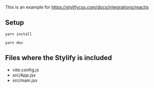 This is an example for https://stylifycss.com/docs/integrations/reactjs

## Setup

```
yarn install

yarn dev
```

## Files where the Stylify is included

- vite.config.js
- src/App.jsx
- src/main.jsx
